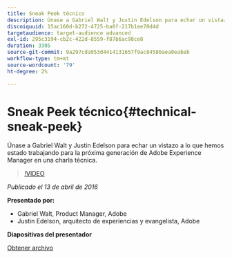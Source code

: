 ```yaml
---
title: Sneak Peek técnico
description: Únase a Gabriel Walt y Justin Edelson para echar un vistazo a lo que hemos estado trabajando para la próxima generación de Adobe Experience Manager en una charla técnica.
discoiquuid: 15ac160d-b272-4725-ba6f-217b1ee70d4d
targetaudience: target-audience advanced
exl-id: 295c3194-cb2c-422d-8559-f87b6ac98ce8
duration: 3305
source-git-commit: 9a297cda953d4414131657f9ac84580aea0eabeb
workflow-type: tm+mt
source-wordcount: '79'
ht-degree: 2%

---
```


# Sneak Peek técnico{#technical-sneak-peek}

Únase a Gabriel Walt y Justin Edelson para echar un vistazo a lo que hemos estado trabajando para la próxima generación de Adobe Experience Manager en una charla técnica.

>[!VIDEO](https://video.tv.adobe.com/v/19305/?quality=9)

*Publicado el 13 de abril de 2016*

**Presentado por:**

* Gabriel Walt, Product Manager, Adobe
* Justin Edelson, arquitecto de experiencias y evangelista, Adobe

**Diapositivas del presentador**

[Obtener archivo](assets/aem-gems-041316-6-2-tech-preview.pdf)
<!--
[Get back to the Overview](https://helpx.adobe.com/experience-manager/kt/eseminars/gems/aem-index.html)
-->
